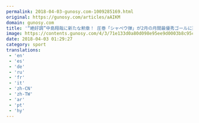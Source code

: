 ```yaml
---
permalink: 2018-04-03-gunosy.com-1009285169.html
original: https://gunosy.com/articles/aAIKM
domain: gunosy.com
title: '“絶好調”中島翔哉に新たな勲章！ 圧巻「シャペウ弾」が2月の月間最優秀ゴールに選出（Football ZONE web） - グノシー'
image: https://contents.gunosy.com/4/3/71e133d0a80d098e95ee9d0003b8c95c_content.jpg
date: 2018-04-03 01:29:27
category: sport
translations: 
 - 'en'
 - 'es'
 - 'de'
 - 'ru'
 - 'fr'
 - 'it'
 - 'zh-CN'
 - 'zh-TW'
 - 'ar'
 - 'pt'
 - 'hy'
---
```


